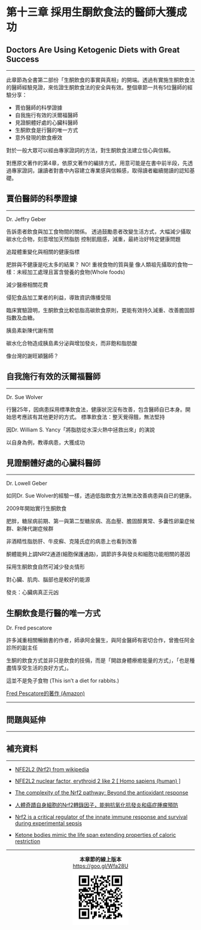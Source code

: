 # 第十三章 採用生酮飲食法的醫師大獲成功

## Doctors Are Using Ketogenic Diets with Great Success

---

此章節為全書第二部份「生酮飲食的事實與真相」的開端。透過有實施生酮飲食法的醫師經驗見證，來佐證生酮飲食法的安全與有效。整個章節一共有5位醫師的經驗分享：
* 賈伯醫師的科學證據
* 自我施行有效的沃爾福醫師
* 見證酮體好處的心臟科醫師
* 生酮飲食是行醫的唯一方式
* 意外發現的飲食療效

對於一般大眾可以經由專家證詞的方法，對生酮飲食法建立信心與信賴。

對應原文著作的第4章，依原文著作的編排方式，用意可能是在書中前半段，先透過專家證詞，讓讀者對書中內容建立專業感與信賴感，取得讀者繼續閱讀的認知基礎。

## 賈伯醫師的科學證據

---

Dr. Jeffry Geber

告訴患者飲食與加工食物間的關係。
透過鼓勵患者改變生活方式，大幅減少攝取碳水化合物，刻意增加天然脂肪
控制飢餓感，減重，最終治好特定健康問題

追蹤體重變化與相關的健康指標

肥胖與不健康是吃太多的結果？ NO!
重視食物的質與量
像人類祖先攝取的食物一樣：未經加工處理且富含營養的食物(Whole foods)

減少醫療相關花費

侵犯食品加工業者的利益，導致資訊傳播受阻

臨床實驗證明，生酮飲食比較低脂高碳飲食原則，更能有效持久減重、改善膽固醇指數及血糖。

胰島素新陳代謝有關

碳水化合物造成胰島素分泌與增加發炎，而非飽和脂肪酸

像台灣的謝旺穎醫師？

## 自我施行有效的沃爾福醫師

---

Dr. Sue Wolver

行醫25年，因病患採用標準飲食法，健康狀況沒有改善，包含醫師自已本身。開始思考應該有其他更好的方式。
標準飲食法：整天覺得餓，無法堅持

因Dr. William S. Yancy「將脂肪從水深火熱中拯救出來」的演說

以自身為例，教導病患，大獲成功

## 見證酮體好處的心臟科醫師

---

Dr. Lowell Geber

如同Dr. Sue Wolver的經驗一樣，透過低脂飲食方法無法改善病患與自已的健康。

2009年開始實行生酮飲食

肥胖，糖尿病前期、第一與第二型糖尿病、高血壓、膽固醇異常、多囊性卵巢症候群、新陳代謝症候群

非酒精性脂肪肝、牛皮癬、克隆氏症的病患上也看到改善

酮體能夠上調NRf2通道(細胞保護通路)，調節許多與發炎和細胞功能相關的基因

採用生酮飲食自然可減少發炎情形

對心臟、肌肉、腦部也是較好的能源

發炎：心臟病真正元凶

## 生酮飲食是行醫的唯一方式

Dr. Fred pescatore

許多減重相關暢銷書的作者，師承阿金醫生，與阿金醫師有密切合作，曾擔任阿金診所的副主任

生酮的飲食方式並非只是飲食的技倆，而是「開啟身體療癒能量的方式」，「也是種盡情享受生活的良好方式」。

這並不是免子食物 (This isn’t a diet for rabbits.)



[Fred Pescatore的著作 (Amazon)](https://www.amazon.com/Fred-Pescatore/e/B000APPPIM/ref=sr_ntt_srch_lnk_1?qid=1510358432&sr=8-1 "Books by Fred Pescatore on Amazon")

---



## 問題與延伸

---



## 補充資料

---

* [NFE2L2 (Nrf2) from wikipedia](https://en.wikipedia.org/wiki/NFE2L2)

* [NFE2L2 nuclear factor, erythroid 2 like 2 \[ Homo sapiens \(human\) \]](https://www.ncbi.nlm.nih.gov/gene/4780)

* [The complexity of the Nrf2 pathway: Beyond the antioxidant response](https://www.ncbi.nlm.nih.gov/pmc/articles/PMC4785809/)

* [人體奇蹟自身細胞的Nrf2轉錄因子，能夠抗氧化抗發炎和癌症腫瘤預防](http://health54321.weebly.com/20581242473603935338/nrf2)

* [Nrf2 is a critical regulator of the innate immune response and survival during experimental sepsis](https://www.jci.org/articles/view/JCI25790)

* [Ketone bodies mimic the life span extending properties of caloric restriction](http://onlinelibrary.wiley.com/doi/10.1002/iub.1627/full)

---

<p align="center">
<b>本章節的線上版本</b>
<br />
<a href="https://goo.gl/Wfa28U" title="第十三章 採用生酮飲食法的醫師大獲成功">https://goo.gl/Wfa28U</a>
<br />
<img alt="第十三章 採用生酮飲食法的醫師大獲成功" src="/assets/chart-13.png" />
</p>
